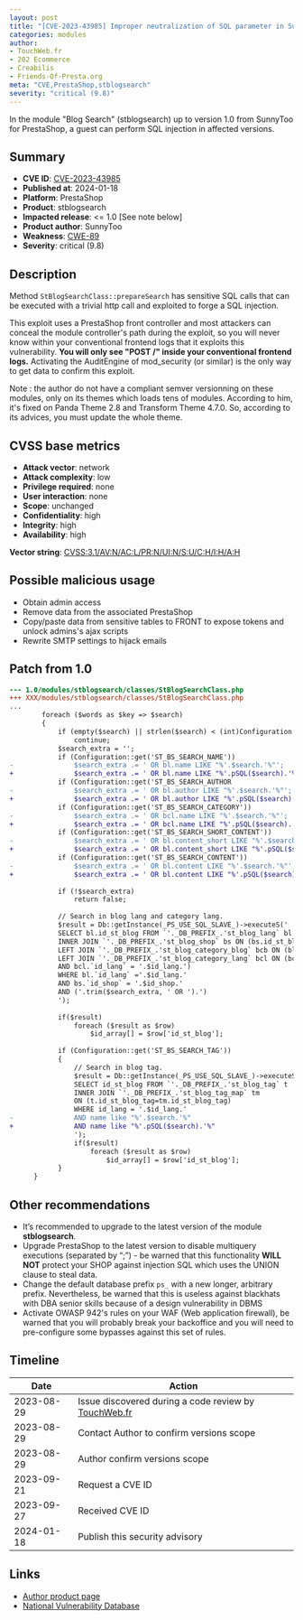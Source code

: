 ```yaml
---
layout: post
title: "[CVE-2023-43985] Improper neutralization of SQL parameter in SunnyToo - Blog Search module for PrestaShop"
categories: modules
author:
- TouchWeb.fr
- 202 Ecommerce
- Creabilis
- Friends-Of-Presta.org
meta: "CVE,PrestaShop,stblogsearch"
severity: "critical (9.8)"
---
```


In the module "Blog Search" (stblogsearch) up to version 1.0 from SunnyToo for PrestaShop, a guest can perform SQL injection in affected versions.


## Summary

* **CVE ID**: [CVE-2023-43985](https://cve.mitre.org/cgi-bin/cvename.cgi?name=CVE-2023-43985)
* **Published at**: 2024-01-18
* **Platform**: PrestaShop
* **Product**: stblogsearch
* **Impacted release**: <= 1.0 [See note below]
* **Product author**: SunnyToo
* **Weakness**: [CWE-89](https://cwe.mitre.org/data/definitions/89.html)
* **Severity**: critical (9.8)

## Description

Method `StBlogSearchClass::prepareSearch` has sensitive SQL calls that can be executed with a trivial http call and exploited to forge a SQL injection.

This exploit uses a PrestaShop front controller and most attackers can conceal the module controller's path during the exploit, so you will never know within your conventional frontend logs that it exploits this vulnerability. **You will only see "POST /" inside your conventional frontend logs.** Activating the AuditEngine of mod_security (or similar) is the only way to get data to confirm this exploit.

Note : the author do not have a compliant semver versionning on these modules, only on its themes which loads tens of modules. According to him, it's fixed on Panda Theme  2.8 and Transform Theme  4.7.0. So, according to its advices, you must update the whole theme.

## CVSS base metrics

* **Attack vector**: network
* **Attack complexity**: low
* **Privilege required**: none
* **User interaction**: none
* **Scope**: unchanged
* **Confidentiality**: high
* **Integrity**: high
* **Availability**: high

**Vector string**: [CVSS:3.1/AV:N/AC:L/PR:N/UI:N/S:U/C:H/I:H/A:H](https://nvd.nist.gov/vuln-metrics/cvss/v3-calculator?vector=AV:N/AC:L/PR:N/UI:N/S:U/C:H/I:H/A:H)

## Possible malicious usage

* Obtain admin access
* Remove data from the associated PrestaShop
* Copy/paste data from sensitive tables to FRONT to expose tokens and unlock admins's ajax scripts
* Rewrite SMTP settings to hijack emails

## Patch from 1.0

```diff
--- 1.0/modules/stblogsearch/classes/StBlogSearchClass.php
+++ XXX/modules/stblogsearch/classes/StBlogSearchClass.php
...
        foreach ($words as $key => $search)
        {
            if (empty($search) || strlen($search) < (int)Configuration::get('ST_BS_SEARCH_MINWORDLEN'))
                continue;
            $search_extra = '';
            if (Configuration::get('ST_BS_SEARCH_NAME'))
-               $search_extra .= ' OR bl.name LIKE "%'.$search.'%"';
+               $search_extra .= ' OR bl.name LIKE "%'.pSQL($search).'%"';
            if (Configuration::get('ST_BS_SEARCH_AUTHOR
-               $search_extra .= ' OR bl.author LIKE "%'.$search.'%"';
+               $search_extra .= ' OR bl.author LIKE "%'.pSQL($search).'%"';
            if (Configuration::get('ST_BS_SEARCH_CATEGORY'))
-               $search_extra .= ' OR bcl.name LIKE "%'.$search.'%"';
+               $search_extra .= ' OR bcl.name LIKE "%'.pSQL($search).'%"';
            if (Configuration::get('ST_BS_SEARCH_SHORT_CONTENT'))
-               $search_extra .= ' OR bl.content_short LIKE "%'.$search.'%"';
+               $search_extra .= ' OR bl.content_short LIKE "%'.pSQL($search).'%"';
            if (Configuration::get('ST_BS_SEARCH_CONTENT'))
-               $search_extra .= ' OR bl.content LIKE "%'.$search.'%"';
+               $search_extra .= ' OR bl.content LIKE "%'.pSQL($search).'%"';
            
            if (!$search_extra)
                return false;
            
            // Search in blog lang and category lang.
            $result = Db::getInstance(_PS_USE_SQL_SLAVE_)->executeS('
            SELECT bl.id_st_blog FROM `'._DB_PREFIX_.'st_blog_lang` bl 
            INNER JOIN `'._DB_PREFIX_.'st_blog_shop` bs ON (bs.id_st_blog=bl.id_st_blog)
            LEFT JOIN `'._DB_PREFIX_.'st_blog_category_blog` bcb ON (bl.id_st_blog=bcb.id_st_blog)
            LEFT JOIN `'._DB_PREFIX_.'st_blog_category_lang` bcl ON (bcb.id_st_blog_category=bcl.id_st_blog_category
            AND bcl.`id_lang` = '.$id_lang.')
            WHERE bl.`id_lang` ='.$id_lang.'
            AND bs.`id_shop` = '.$id_shop.'
            AND ('.trim($search_extra, ' OR ').')
            ');
        
            if($result)
        		foreach ($result as $row)
                    $id_array[] = $row['id_st_blog'];
            
            if (Configuration::get('ST_BS_SEARCH_TAG'))
            {
                // Search in blog tag.
                $result = Db::getInstance(_PS_USE_SQL_SLAVE_)->executeS('
                SELECT id_st_blog FROM `'._DB_PREFIX_.'st_blog_tag` t 
                INNER JOIN `'._DB_PREFIX_.'st_blog_tag_map` tm 
                ON (t.id_st_blog_tag=tm.id_st_blog_tag)
                WHERE id_lang = '.$id_lang.'
-               AND name like "%'.$search.'%"
+               AND name like "%'.pSQL($search).'%"
                ');
                if($result)
            		foreach ($result as $row)
                        $id_array[] = $row['id_st_blog'];    
            }
      }
```


## Other recommendations

* It’s recommended to upgrade to the latest version of the module **stblogsearch**.
* Upgrade PrestaShop to the latest version to disable multiquery executions (separated by “;”) - be warned that this functionality **WILL NOT** protect your SHOP against injection SQL which uses the UNION clause to steal data.
* Change the default database prefix `ps_` with a new longer, arbitrary prefix. Nevertheless, be warned that this is useless against blackhats with DBA senior skills because of a design vulnerability in DBMS
* Activate OWASP 942's rules on your WAF (Web application firewall), be warned that you will probably break your backoffice and you will need to pre-configure some bypasses against this set of rules.

## Timeline

| Date | Action |
|--|--|
| 2023-08-29 | Issue discovered during a code review by [TouchWeb.fr](https://www.touchweb.fr) |
| 2023-08-29 | Contact Author to confirm versions scope |
| 2023-08-29 | Author confirm versions scope |
| 2023-09-21 | Request a CVE ID |
| 2023-09-27 | Received CVE ID |
| 2024-01-18 | Publish this security advisory |

## Links

* [Author product page](https://www.sunnytoo.com/product/panda-creative-responsive-prestashop-theme)
* [National Vulnerability Database](https://nvd.nist.gov/vuln/detail/CVE-2023-43985)

